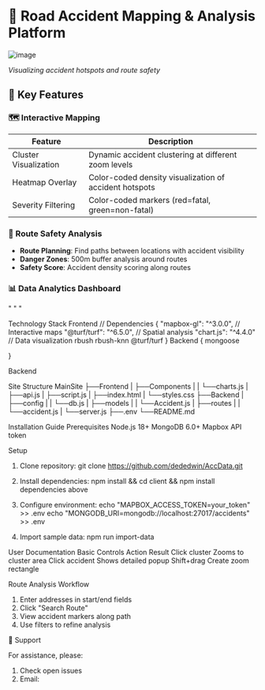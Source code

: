 # 🚦 Road Accident Mapping & Analysis Platform

![image](https://github.com/user-attachments/assets/48ae8037-0061-4df6-9b58-911ba2a41a88)

*Visualizing accident hotspots and route safety*

## 🌟 Key Features

### 🗺️ Interactive Mapping
| Feature | Description |
|---------|-------------|
| Cluster Visualization | Dynamic accident clustering at different zoom levels |
| Heatmap Overlay | Color-coded density visualization of accident hotspots |
| Severity Filtering | Color-coded markers (red=fatal, green=non-fatal) |

### 🚗 Route Safety Analysis
- **Route Planning**: Find paths between locations with accident visibility
- **Danger Zones**: 500m buffer analysis around routes
- **Safety Score**: Accident density scoring along routes

### 📊 Data Analytics Dashboard
"
"
"

Technology Stack
Frontend
//  Dependencies
{
  "mapbox-gl": "^3.0.0",         // Interactive maps
  "@turf/turf": "^6.5.0",        // Spatial analysis
  "chart.js": "^4.4.0"           // Data visualization
  rbush
  rbush-knn 
  @turf/turf
}
Backend
{
    mongoose
    
}


Backend

Site Structure
MainSite
├──Frontend
|   ├──Components
|   |   └──charts.js
|   ├──api.js
|   ├──script.js
|   ├──index.html
|   └──styles.css
├──Backend
|   ├──config
|   |    └──db.js
|   ├──models
|   |    └──Accident.js
|   ├──routes
|   |    └──accident.js
|   └──server.js
├──.env
└──README.md

Installation Guide
Prerequisites
Node.js 18+
MongoDB 6.0+
Mapbox API token

Setup
1. Clone repository: git clone https://github.com/dededwin/AccData.git

2. Install dependencies: npm install && cd client && npm install dependencies above

3. Configure environment:
echo "MAPBOX_ACCESS_TOKEN=your_token" >> .env
echo "MONGODB_URI=mongodb://localhost:27017/accidents" >> .env

4. Import sample data: npm run import-data

User Documentation
Basic Controls
Action	         Result
Click cluster	 Zooms to cluster area
Click accident	 Shows detailed popup
Shift+drag	     Create zoom rectangle

Route Analysis Workflow
1. Enter addresses in start/end fields
2. Click "Search Route"
3. View accident markers along path
4. Use filters to refine analysis

🙋 Support

For assistance, please:
1. Check open issues
2. Email: 
